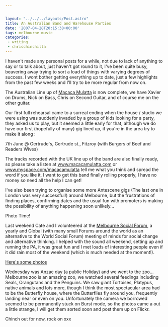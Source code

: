 ```yaml
---


layout: "../../../layouts/Post.astro"
title: An Australian Band and Warehouse Parties
date: '2007-04-28T20:15:38+00:00'
tags: melbourne music
categories:
 - writing
 - chrischinchilla
---
```


I haven't made any personal posts for a while, not due to lack of anything to say or to talk about, just haven't got round to it, I've been quite busy, beavering away trying to sort a load of things with varying degrees of success. I wont bother getting everything up to date, just a few highlights from the past few weeks and I'll try to be more regular from now on.

The Australian Line up of <a href="https://www.macacamulatta.com" target="_blank">Macaca Mulatta</a> is now complete, we have Xavier on Drums, Nick on Bass, Chris on Second Guitar, and of course me on the other guitar.

Our first full rehearsal came to a surreal ending when the house / studio we were using was suddenly invaded by a group of kids looking for a party, they asked us to play, but it seemed a little early for that, although we do have our first (hopefully of many) gig lined up, if you're in the area try to make it along :

7th June @ Gertrude's, Gertrude st., Fitzroy (with Burgers of Beef and Readers Wives)

The tracks recorded with the UK line up of the band are also finally ready, so please take a listen at <a href="https://www.macacamulatta.com" target="_blank">www.macacamulatta.com</a> or <a href="https://www.myspace.com/macacamulatta" target="_blank">www.myspace.com/macacamulatta</a> tell me what you think and spread the word if you like it, I want to get this band finally rolling properly, I have no money so need all the help I can get!

I've also been trying to organise some more Antescene gigs (The last one in London was very successful!) around Melbourne, but the frustrations of finding places, confirming dates and the usual fun with promoters is making the possibility of anything happening soon unlikely...

Photo Time!

Last weekend Cate and I volunteered at the <a href="https://www.melbournesocialforum.org" target="_blank">Melbourne Social Forum</a>, a yearly and Global (with many small Forums around the world as an alternative to the World Social Forum) meeting of minds for social change and alternative thinking. I helped with the sound all weekend, setting up and running the PA, it was great fun and I met loads of interesting people even if it did rain most of the weekend (which is much needed at the moment!).

<a href="https://www.flickr.com/photos/chrischinchilla/sets/72157600138770079/" target="_blank">Here's some photos</a>

Wednesday was Anzac day (a public Holiday) and we went to the zoo... Melbourne zoo is an amazing zoo, we watched several feedings including Seals, Orangutans and the Penguins. We saw giant Tortoises, Platypus, native animals and lots more, though I think the most spectacular area had to be the Butterfly house, where the Butterflies fly around you, frequently landing near or even on you. Unfortunately the camera we borrowed seemed to be permanently stuck on Burst mode, so the photos came a out a little strange, I will get them sorted soon and post them up on Flickr.

Chinch out for now, rock on xxx
